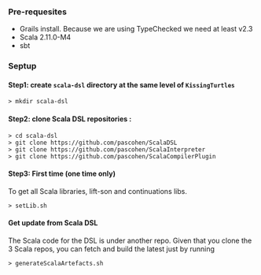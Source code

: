 
### Pre-requesites
* Grails install. Because we are using TypeChecked we need at least v2.3
* Scala 2.11.0-M4
* sbt

### Septup
#### Step1: create ```scala-dsl``` directory at the same level of ```KissingTurtles```
```
> mkdir scala-dsl
```

#### Step2: clone Scala DSL repositories :

```
> cd scala-dsl
> git clone https://github.com/pascohen/ScalaDSL
> git clone https://github.com/pascohen/ScalaInterpreter
> git clone https://github.com/pascohen/ScalaCompilerPlugin
```

#### Step3: First time (one time only)
To get all Scala libraries, lift-son and continuations libs.
``` 
> setLib.sh
```

#### Get update from Scala DSL
The Scala code for the DSL is under another repo. Given that you clone the 3 Scala repos, you can fetch and build the
latest just by running
```  
> generateScalaArtefacts.sh
```

